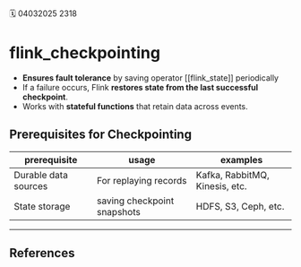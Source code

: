🗓️ 04032025 2318

# flink_checkpointing

- **Ensures fault tolerance** by saving operator [[flink_state]] periodically
- If a failure occurs, Flink **restores state from the last successful checkpoint**.
- Works with **stateful functions** that retain data across events.


## Prerequisites for Checkpointing

| prerequisite         | usage                       | examples                       |
| -------------------- | --------------------------- | ------------------------------ |
| Durable data sources | For replaying records       | Kafka, RabbitMQ, Kinesis, etc. |
| State storage        | saving checkpoint snapshots | HDFS, S3, Ceph, etc.           |

---
## References
